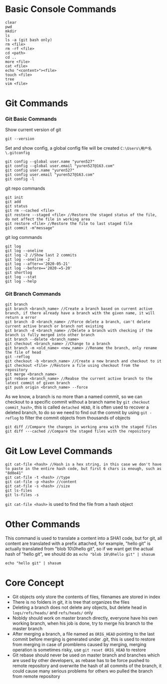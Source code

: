 # Basic Console Commands #
```
clear
pwd
mkdir
ls
ls -a (git bash only)
rm <file>
rm -rf <file>
cd <path>
cd ..
more <file>
cat <file>
echo "<content>"><file>
touch <file>
tree
vim <file>
```

# Git Commands #
### Git Basic Commands ###
Show current version of git
```
git --version
```
Set and show config, a global config file will be created `C:\Users\用户名\.gitconfig`
```
git config --global user.name "yuren527"
git config --global user.email "yuren527@163.com"
git config user.name "yuren527"
git config user.email "yuren527@163.com"
git config -l
```
git repo commands
```
git init
git add
git status
git rm --cached <file>
git restore --staged <file> //Restore the staged status of the file, do not affect the file in working area
git restore <file> //Restore the file to last staged file
git commit -m"message"
```
git log commands
```
git log
git log --oneline
git log -2 //Show last 2 commits
git log --oneline -2
git log --after=='2020-05-21'
git log --before=='2020-=5-20'
git shortlog
git log --stat
git log --help
```
### Git Branch Commands ###
```
git branch
git branch <branch_name> //Create a branch based on current active branch, if there already have a branch with the given name, it will return a error
git branch -D <branch_name> //Force delete a branch, can't delete current active branch or branch not existing
git branch -d <branch_name> //Delete a branch with checking if the branch is fully merged into other branch
git branch --delete <branch_name>
git checkout <branch_name> //Change to a branch
git branch -m <old_name> <new_name> //Rename the branch, only rename the file of head
git -reflog
git checkout -b <branch_name> //Create a new branch and checkout to it
git checkout <file> //Restore a file using checkout from the repository
git merge <branch_name>
git rebase <branch_name> //Reabse the current active branch to the latest commit of given branch
git push origin <branch_name> --force
```
As we know, a branch is no more than a named commit, so we can checkout to a specific commit without a branch name by `git checkout commit_hash>`, this is called `detached HEAD`, it is often used to recover a deleted branch, to do so we need to find out the commit by using `git -reflog` to filter the commit objects from thousands of objects

```
git diff //Compare the changes in working area with the staged files
git diff ---cached //Compare the staged files with the repository
```
# Git Low Level Commands #
```
git cat-file <hash> //Hash is a hex string, in this case we don't have to paste in the entire hash code, but first 6 chars is enough, such as "8d0e41"
git cat-file -t <hash> //type
git cat-file -p <hash> //content
git cat-file -s <hash> //size
git ls-files
git ls-files -s
```
`git cat-file <hash>` is used to find the file from a hash object
# Other Commands #
This command is used to translate a content into a SHA1 code, but for git, all content are translated with a prefix attached, for example, "hello git" is actually translated from "blob 10\0hello git", so if we want get the actual hash of "hello git", we should do as `echo "blob 10\0hello git" | shasum`
```
echo "hello git" | shasum
```
# Core Concept #
- Git objects only store the contents of files, filenames are stored in index
- There is no folders in git, it is tree that organizes the files
- Deleting a branch does not delete any objects, but delete head in `logs/refs/heads/` and `refs/heads/` only
- Nobldy should work on master branch directly, everyone have his own working branch, when his job is done, try to merge his branch to the master branch
- After merging a branch, a file named as `ORIG_HEAD` pointing to the last commit before merging is generated under .git, this is used to restore from merging in case of promblems caused by merging, merging operation is sometimes risky, use `git reset ORIG_HEAD` to restore
- Git rebase should never be used on master branch and branches which are used by other developers, as rebase has to be force pushed to remote repository and overwrite the hash of all commits of the branch, it could cause many serious problems for others wo pulled the branch from remote repository
